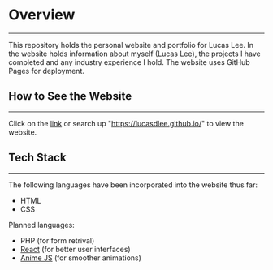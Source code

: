 # Overview
***
This repository holds the personal website and portfolio for Lucas Lee. In the website holds information about myself (Lucas Lee), the projects I have completed and any industry experience I hold. The website uses GitHub Pages for deployment.

## How to See the Website
***
Click on the [link](https://lucasdlee.github.io/) or search up "https://lucasdlee.github.io/" to view the website.

## Tech Stack
***
The following languages have been incorporated into the website thus far:
- HTML
- CSS

Planned languages:
- PHP (for form retrival)
- [React](https://reactjs.org/) (for better user interfaces)
- [Anime JS](https://animejs.com/) (for smoother animations)